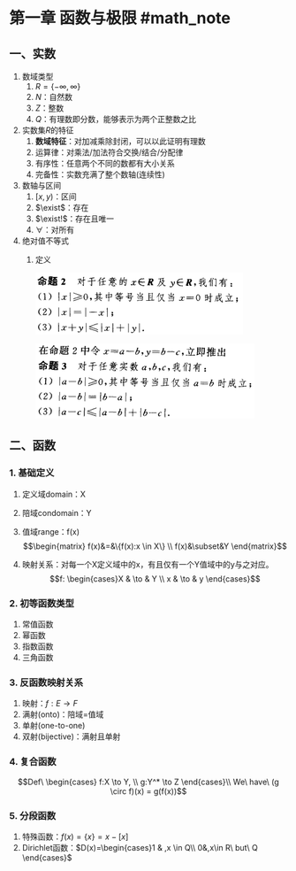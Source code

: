 # 第一章 函数与极限 #math_note

## 一、实数

1. 数域类型
   1. $R=\{-\infty,\infty\}$
   2. $N$：自然数
   3. $Z$：整数
   4. $Q$：有理数即分数，能够表示为两个正整数之比
2. 实数集$R$的特征
   1. **数域特征**：对加减乘除封闭，可以以此证明有理数
   2. 运算律：对乘法/加法符合交换/结合/分配律
   3. 有序性：任意两个不同的数都有大小关系
   4. 完备性：实数充满了整个数轴(连续性)
3. 数轴与区间
   1. $[x,y)$：区间
   2. $\exist$：存在
   3. $\exist!$：存在且唯一
   4. $\forall$：对所有
4. 绝对值不等式
   1. 定义

		![20220905201402](https://raw.githubusercontent.com/dsw676676/picture/main/image/20220905201402.png)

		![20220905201441](https://raw.githubusercontent.com/dsw676676/picture/main/image/20220905201441.png)

## 二、函数

### 1. 基础定义

   1. 定义域domain：X
   2. 陪域condomain：Y
   3. 值域range：f(x)
		$$\begin{matrix} f(x)&=&\{f(x):x \in X\} \\ f(x)&\subset&Y \end{matrix}$$

   4. 映射关系：对每一个X定义域中的x，有且仅有一个Y值域中的y与之对应。
		$$f: \begin{cases}X & \to & Y \\ x & \to & y \end{cases}$$

### 2. 初等函数类型

   1. 常值函数
   2. 幂函数
   3. 指数函数
   4. 三角函数

### 3. 反函数映射关系

   1. 映射：$f:E\to F$
   2. 满射(onto)：陪域=值域
   3. 单射(one-to-one)
   4. 双射(bijective)：满射且单射

### 4. 复合函数

$$Def\
\begin{cases}
	f:X \to Y, \\ g:Y^* \to Z
\end{cases}\\
We\ have\ (g \circ f)(x) = g(f(x))$$

### 5. 分段函数

1. 特殊函数：$f(x)=\{x\}=x-[x]$
2. Dirichlet函数：$D(x)=\begin{cases}1 & ,x \in Q\\ 0&,x\in R\ but\ Q \end{cases}$
